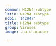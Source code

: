 ```yaml
---
common: H12N4 subtype
latin: H12N4 subtype
ncbi: '142947'
title: H12N4 subtype
group: Viruses
image: .na.character

---
```

